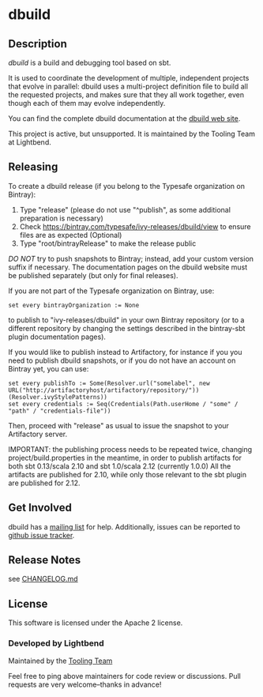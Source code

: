 # dbuild

## Description

*dbuild* is a build and debugging tool based on sbt.

It is used to coordinate the development of multiple, independent projects
that evolve in parallel: dbuild uses a multi-project definition file to build
all the requested projects, and makes sure that they all work together, even
though each of them may evolve independently.

You can find the complete dbuild documentation at the
[dbuild web site](http://lightbend.github.com/dbuild).

This project is active, but unsupported. It is maintained by the Tooling Team at Lightbend.

## Releasing

To create a dbuild release (if you belong to the Typesafe organization on Bintray):

1. Type "release"  (please do not use "^publish", as some additional preparation is necessary)
2. Check https://bintray.com/typesafe/ivy-releases/dbuild/view to ensure files are as expected (Optional)
3. Type "root/bintrayRelease" to make the release public

*DO NOT* try to push snapshots to Bintray; instead, add your custom version
suffix if necessary. The documentation pages on the dbuild website must be
published separately (but only for final releases).

If you are not part of the Typesafe organization on Bintray, use:

    set every bintrayOrganization := None

to publish to "ivy-releases/dbuild" in your own Bintray repository
(or to a different repository by changing the settings described
in the bintray-sbt plugin documentation pages).

If you would like to publish instead to Artifactory, for instance if you
you need to publish dbuild snapshots, or if you do not have an account on
Bintray yet, you can use:

    set every publishTo := Some(Resolver.url("somelabel", new URL("http://artifactoryhost/artifactory/repository/"))(Resolver.ivyStylePatterns))
    set every credentials := Seq(Credentials(Path.userHome / "some" / "path" / "credentials-file"))

Then, proceed with "release" as usual to issue the snapshot to your Artifactory server.

IMPORTANT: the publishing process needs to be repeated twice, changing
project/build.properties in the meantime, in order to publish artifacts
for both sbt 0.13/scala 2.10 and sbt 1.0/scala 2.12 (currently 1.0.0)
All the artifacts are published for 2.10, while only those relevant to
the sbt plugin are published for 2.12.

## Get Involved

dbuild has a [mailing list](http://groups.google.com/d/forum/dbuild) for help.  Additionally, issues can be
reported to [github issue tracker](https://github.com/lightbend/dbuild/issues).

## Release Notes

see [CHANGELOG.md](CHANGELOG.md)

## License

This software is licensed under the Apache 2 license.

### Developed by Lightbend

Maintained by the [Tooling Team](https://github.com/orgs/lightbend/teams/tooling-team)

Feel free to ping above maintainers for code review or discussions. 
Pull requests are very welcome–thanks in advance!
